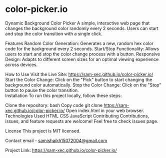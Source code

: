 # color-picker.io
Dynamic Background Color Picker
A simple, interactive web page that changes the background color randomly every 2 seconds. Users can start and stop the color transition with a single click.

Features
Random Color Generation: Generates a new, random hex color code for the background every 2 seconds.
Start/Stop Functionality: Allows users to start and stop the color change process with a button.
Responsive Design: Adapts to different screen sizes for an optimal viewing experience across devices.


How to Use
Visit the Live Site: https://sam-xec.github.io/color-picker.io/
Start the Color Change: Click on the "Pick" button to start changing the background color automatically.
Stop the Color Change: Click on the "Stop" button to pause the color transition.
<br>
Installation
To run this project locally, follow these steps:

Clone the repository:
bash
Copy code
git clone  https://sam-xec.github.io/color-picker.io/
Open index.html in your web browser.
Technologies Used
HTML
CSS
JavaScript
Contributing
Contributions, issues, and feature requests are welcome! Feel free to check issues page.

License
This project is MIT licensed.

Contact
email - samishaikh15072004@gmail.com

Project Link:  https://sam-xec.github.io/color-picker.io/

